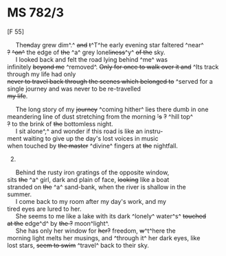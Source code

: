 # MS 782/3

[F 55]

&nbsp;&nbsp;&nbsp;&nbsp;&nbsp;The~~n~~day grew dim^.^ ~~and~~ ~~t~~^T^he early evening star faltered ^near^ \
~~?~~ ~~^on^~~ the edge of ~~the~~ ^a^ grey lonel~~iness~~^y^ ~~of the~~ sky. \
&nbsp;&nbsp;&nbsp;&nbsp;&nbsp;I looked back and felt the road lying behind ^me^ was \
infinitely ~~beyond me~~ ^removed^. ~~Only for once to walk over it and~~ ^Its track through my life had only \
~~never to travel back through the scenes which belonged to~~ ^served for a single journey and was never to be re-travelled \
~~my life~~. 

&nbsp;&nbsp;&nbsp;&nbsp;&nbsp;The long story of my ~~journey~~ ^coming hither^ lies there dumb in one \
meandering line of dust stretching from the morning ~~'s~~ ~~?~~ ^hill top^ \
~~?~~ to the brink of ~~the~~ bottomless night. \
&nbsp;&nbsp;&nbsp;&nbsp;&nbsp;I sit alone^,^ and wonder if this road is like an instru- \
ment waiting to give up the day's lost voices in music \
when touched by ~~the master~~ ^divine^ fingers at ~~the~~ nightfall.

2.
&nbsp;&nbsp;&nbsp;&nbsp;&nbsp;Behind the rusty iron gratings of the opposite window, \
sits ~~the~~ ^a^ girl, dark and plain of face, ~~looking~~ like a boat \
stranded on ~~the~~ ^a^ sand-bank, when the river is shallow in the \
summer. \
&nbsp;&nbsp;&nbsp;&nbsp;&nbsp;I come back to my room after my day's work, and my \
tired eyes are lured to her. \
&nbsp;&nbsp;&nbsp;&nbsp;&nbsp;She seems to me like a lake with its dark ^lonely^
water^s^ ~~touched~~ \
~~at the~~ edge^d^ by ~~the ?~~ moon^light^. \
&nbsp;&nbsp;&nbsp;&nbsp;&nbsp;She has only her window for ~~her?~~ freedom, ~~w~~^t^here the \
morning light melts her musings, and ^through it^ her dark eyes, like \
lost stars, ~~seem to swim~~ ^travel^ back to their sky.
